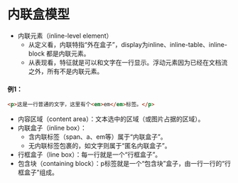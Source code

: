 # 内联盒模型

* 内联元素（inline-level element）
  * 从定义看，内联特指“外在盒子”，display为inline、inline-table、inline-block 都是内联元素。
  * 从表现看，特征就是可以和文字在一行显示。浮动元素因为已经在文档流之外，所有不是内联元素。

#### 例1：
```html
<p>这是一行普通的文字，这里有个<em>em</em>标签。</p>
```
* 内容区域（content area）：文本选中的区域（或图片占据的区域）。
* 内联盒子（inline box）：
  * 含内联标签（span、a、em等）属于“内联盒子”。
  * 无内联标签包裹的，如文字则属于“匿名内联盒子”。
* 行框盒子（line box）：每一行就是一个“行框盒子”。
* 包含块（containing block）：p标签就是一个“包含块”盒子，由一行一行的“行框盒子”组成。
